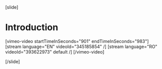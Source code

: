 [slide]
# Introduction

[vimeo-video startTimeInSeconds="901" endTimeInSeconds="983"]
[stream language="EN" videoId="345185854" /]
[stream language="RO" videoId="393622973" default /]
[/vimeo-video]

[/slide]